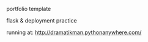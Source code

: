 portfolio template

flask & deployment practice

running at:
http://dramatikman.pythonanywhere.com/
